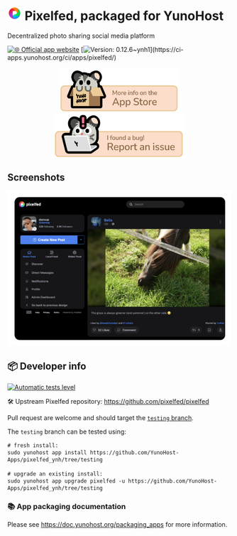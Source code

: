 <!--
N.B.: This README was automatically generated by <https://github.com/YunoHost/apps_tools/blob/main/readme_generator>
It shall NOT be edited by hand.
-->

<h1>
  <img src="https://raw.githubusercontent.com/YunoHost/apps/main/logos/pixelfed.png" width="32px" alt="Logo of Pixelfed">
  Pixelfed, packaged for YunoHost
</h1>

Decentralized photo sharing social media platform

[![🌐 Official app website](https://img.shields.io/badge/Official_app_website-darkgreen?style=for-the-badge)](https://pixelfed.org/)
[![Version: 0.12.6~ynh1](https://img.shields.io/badge/Version-0.12.6~ynh1-rgb(18,138,11)?style=for-the-badge)](https://ci-apps.yunohost.org/ci/apps/pixelfed/)

<div align="center">
<a href="https://apps.yunohost.org/app/pixelfed"><img height="100px" src="https://github.com/YunoHost/yunohost-artwork/raw/refs/heads/main/badges/neopossum-badges/badge_more_info_on_the_appstore.svg"/></a>
<a href="https://github.com/YunoHost-Apps/pixelfed_ynh/issues"><img height="100px" src="https://github.com/YunoHost/yunohost-artwork/raw/refs/heads/main/badges/neopossum-badges/badge_report_an_issue.svg"/></a>
</div>


## Screenshots
![Screenshot of Pixelfed](./doc/screenshots/screenshot.png)

## 📦 Developer info

[![Automatic tests level](https://apps.yunohost.org/badge/cilevel/pixelfed)](https://ci-apps.yunohost.org/ci/apps/pixelfed/)

🛠️ Upstream Pixelfed repository: <https://github.com/pixelfed/pixelfed>

Pull request are welcome and should target the [`testing` branch](https://github.com/YunoHost-Apps/pixelfed_ynh/tree/testing).

The `testing` branch can be tested using:
```
# fresh install:
sudo yunohost app install https://github.com/YunoHost-Apps/pixelfed_ynh/tree/testing

# upgrade an existing install:
sudo yunohost app upgrade pixelfed -u https://github.com/YunoHost-Apps/pixelfed_ynh/tree/testing
```

### 📚 App packaging documentation

Please see <https://doc.yunohost.org/packaging_apps> for more information.